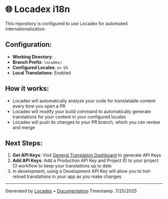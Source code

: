 # 🌐 Locadex i18n

This repository is configured to use Locadex for automated internationalization.

## Configuration:

- **Working Directory**: `.`
- **Branch Prefix**: `locadex/`
- **Configured Locales**: `en-US`
- **Local Translations**: Enabled

## How it works:

- Locadex will automatically analyze your code for translatable content every time you open a PR
- Locadex will modify your build command to automatically generate translations for your content in your configured locales
- Locadex will push its changes to your PR branch, which you can review and merge

## Next Steps:
1. **Get API Keys**: Visit [General Translation Dashboard](https://dash.generaltranslation.com) to generate API Keys
2. **Add API Keys**: Add a Production API Key and Project ID to your project CI workflow to keep your translations up to date
3. In development, using a Development API Key will allow you to hot-reload translations in your app as you make changes

---

Generated by [Locadex](https://generaltranslation.com) • [Documentation](https://generaltranslation.com/docs)
Timestamp: 7/25/2025
